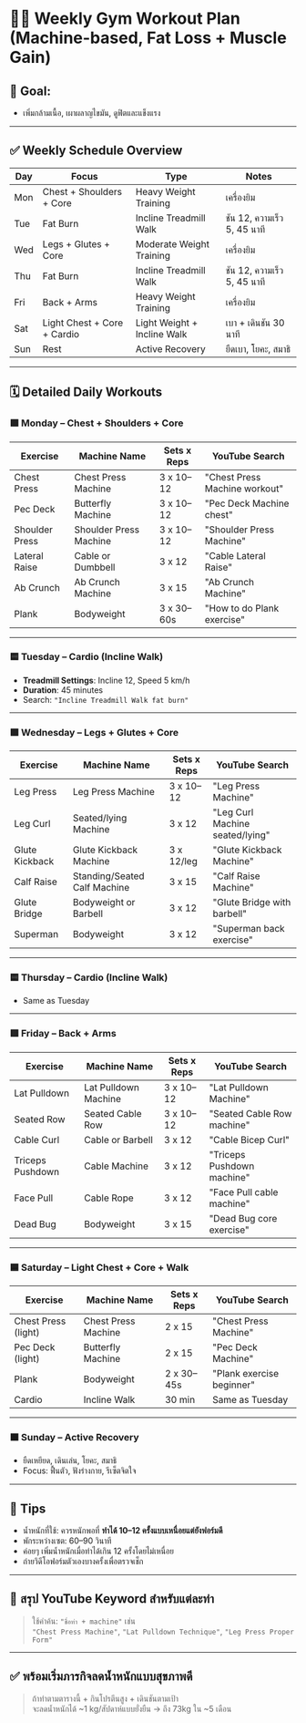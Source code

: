 # 🏋️‍♂️ Weekly Gym Workout Plan (Machine-based, Fat Loss + Muscle Gain)

## 🎯 Goal:
- เพิ่มกล้ามเนื้อ, เผาผลาญไขมัน, ดูฟิตและแข็งแรง

---

## ✅ Weekly Schedule Overview

| Day | Focus | Type | Notes |
|-----|-------|------|-------|
| Mon | Chest + Shoulders + Core | Heavy Weight Training | เครื่องยิม |
| Tue | Fat Burn | Incline Treadmill Walk | ชัน 12, ความเร็ว 5, 45 นาที |
| Wed | Legs + Glutes + Core | Moderate Weight Training | เครื่องยิม |
| Thu | Fat Burn | Incline Treadmill Walk | ชัน 12, ความเร็ว 5, 45 นาที |
| Fri | Back + Arms | Heavy Weight Training | เครื่องยิม |
| Sat | Light Chest + Core + Cardio | Light Weight + Incline Walk | เบา + เดินชัน 30 นาที |
| Sun | Rest | Active Recovery | ยืดเบา, โยคะ, สมาธิ |

---

## 🗓️ Detailed Daily Workouts

### 🟩 Monday – Chest + Shoulders + Core

| Exercise | Machine Name | Sets x Reps | YouTube Search |
|----------|---------------|-------------|----------------|
| Chest Press | Chest Press Machine | 3 x 10–12 | "Chest Press Machine workout" |
| Pec Deck | Butterfly Machine | 3 x 10–12 | "Pec Deck Machine chest" |
| Shoulder Press | Shoulder Press Machine | 3 x 10–12 | "Shoulder Press Machine" |
| Lateral Raise | Cable or Dumbbell | 3 x 12 | "Cable Lateral Raise" |
| Ab Crunch | Ab Crunch Machine | 3 x 15 | "Ab Crunch Machine" |
| Plank | Bodyweight | 3 x 30–60s | "How to do Plank exercise" |

---

### 🟨 Tuesday – Cardio (Incline Walk)

- **Treadmill Settings**: Incline 12, Speed 5 km/h
- **Duration**: 45 minutes
- Search: `"Incline Treadmill Walk fat burn"`

---

### 🟪 Wednesday – Legs + Glutes + Core

| Exercise | Machine Name | Sets x Reps | YouTube Search |
|----------|---------------|-------------|----------------|
| Leg Press | Leg Press Machine | 3 x 10–12 | "Leg Press Machine" |
| Leg Curl | Seated/lying Machine | 3 x 12 | "Leg Curl Machine seated/lying" |
| Glute Kickback | Glute Kickback Machine | 3 x 12/leg | "Glute Kickback Machine" |
| Calf Raise | Standing/Seated Calf Machine | 3 x 15 | "Calf Raise Machine" |
| Glute Bridge | Bodyweight or Barbell | 3 x 12 | "Glute Bridge with barbell" |
| Superman | Bodyweight | 3 x 12 | "Superman back exercise" |

---

### 🟨 Thursday – Cardio (Incline Walk)

- Same as Tuesday

---

### 🟥 Friday – Back + Arms

| Exercise | Machine Name | Sets x Reps | YouTube Search |
|----------|---------------|-------------|----------------|
| Lat Pulldown | Lat Pulldown Machine | 3 x 10–12 | "Lat Pulldown Machine" |
| Seated Row | Seated Cable Row | 3 x 10–12 | "Seated Cable Row machine" |
| Cable Curl | Cable or Barbell | 3 x 12 | "Cable Bicep Curl" |
| Triceps Pushdown | Cable Machine | 3 x 12 | "Triceps Pushdown machine" |
| Face Pull | Cable Rope | 3 x 12 | "Face Pull cable machine" |
| Dead Bug | Bodyweight | 3 x 15 | "Dead Bug core exercise" |

---

### 🟦 Saturday – Light Chest + Core + Walk

| Exercise | Machine Name | Sets x Reps | YouTube Search |
|----------|---------------|-------------|----------------|
| Chest Press (light) | Chest Press Machine | 2 x 15 | "Chest Press Machine" |
| Pec Deck (light) | Butterfly Machine | 2 x 15 | "Pec Deck Machine" |
| Plank | Bodyweight | 2 x 30–45s | "Plank exercise beginner" |
| Cardio | Incline Walk | 30 min | Same as Tuesday |

---

### 🟫 Sunday – Active Recovery

- ยืดเหยียด, เดินเล่น, โยคะ, สมาธิ
- Focus: ฟื้นตัว, ฟังร่างกาย, รีเซ็ตจิตใจ

---

## 🧠 Tips
- น้ำหนักที่ใช้: ควรหนักพอที่ **ทำได้ 10–12 ครั้งแบบเหนื่อยแต่ยังฟอร์มดี**
- พักระหว่างเซต: 60–90 วินาที
- ค่อยๆ เพิ่มน้ำหนักเมื่อทำได้เกิน 12 ครั้งโดยไม่เหนื่อย
- ถ่ายวิดีโอฟอร์มตัวเองบางครั้งเพื่อตรวจเช็ก

---

## 🔗 สรุป YouTube Keyword สำหรับแต่ละท่า

> ใช้คำค้น: `"ชื่อท่า + machine"` เช่น  
> `"Chest Press Machine"`, `"Lat Pulldown Technique"`, `"Leg Press Proper Form"`

---

## ✅ พร้อมเริ่มภารกิจลดน้ำหนักแบบสุขภาพดี  
> ถ้าทำตามตารางนี้ + กินโปรตีนสูง + เดินชันตามเป้า  
> จะลดน้ำหนักได้ ~1 kg/สัปดาห์แบบยั่งยืน → ถึง 73kg ใน ~5 เดือน

